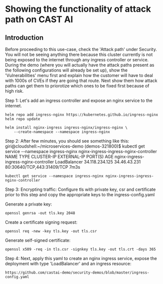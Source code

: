 # Showing the functionality of attack path on CAST AI

## Introduction
Before proceeding to this use-case, check the 'Attack path' under Security. 
You will not be seeing anything there because this cluster currently is not being exposed to the internet through any ingress controller or service.
During the demo (where you will actually have the attack paths present as the following configurations will already be set up), show the 
'Vulnerabilities' menu first and explain how the customer will have to deal with 1000s of CVEs if they are going that route.
Next show them how attack paths can get them to priorotize which ones to be fixed first because of high risk.

Step 1: Let's add an ingress controller and expose an nginx service to the internet.

```
helm repo add ingress-nginx https://kubernetes.github.io/ingress-nginx
helm repo update
```

```
helm install nginx-ingress ingress-nginx/ingress-nginx \
    --create-namespace --namespace ingress-nginx
```
Step 2: 
After few minutes, you should see something like this:
giri@cloudshell:~/microservices-demo (demos-321800)$ kubectl get service --namespace ingress-nginx nginx-ingress-ingress-nginx-controller
NAME                                     TYPE           CLUSTER-IP       EXTERNAL-IP    PORT(S)                      AGE
nginx-ingress-ingress-nginx-controller   LoadBalancer   34.118.234.125   34.46.43.231   80:30640/TCP,443:31409/TCP   7m3s

```
kubectl get service --namespace ingress-nginx nginx-ingress-ingress-nginx-controller
```
Step 3:
Encrypting traffic:
Configure tls with private key, csr and certificate prior to this step and copy the appropriate keys to the ingress-config.yaml 

Generate a private key:
```
openssl genrsa -out tls.key 2048
```

Create a certificate signing request:
```
openssl req -new -key tls.key -out tls.csr
```

Generate self-signed certificate:
```
openssl x509 -req -in tls.csr -signkey tls.key -out tls.crt -days 365
```
Step 4: 
Next, apply this yaml to create an nginx ingress service, expose the deployment with type 'LoadBalancer' and an ingress resource:
```
https://github.com/castai-demo/security-demos/blob/master/ingress-config.yaml
```
